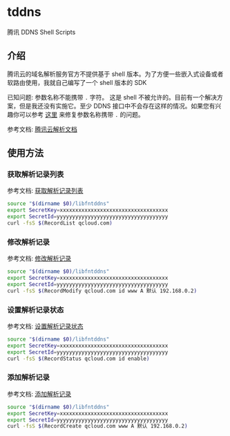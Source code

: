 # tddns
腾讯 DDNS Shell Scripts

## 介绍

腾讯云的域名解析服务官方不提供基于 shell 版本。为了方便一些嵌入式设备或者软路由使用，我就自己编写了一个 shell 版本的 SDK

已知问题: 参数名称不能携带 `.` 字符。 这是 shell 不被允许的。目前有一个解决方案，但是我还没有实施它。至少 DDNS 接口中不会存在这样的情况。如果您有兴趣你可以参考 [这里](https://stackoverflow.com/questions/9761973/using-variable-as-a-key-in-an-bash-associative-array) 来修复参数名称携带 `.` 的问题。

参考文档: [腾讯云解析文档](https://cloud.tencent.com/document/product/302)

## 使用方法

### 获取解析记录列表

参考文档: [获取解析记录列表](https://cloud.tencent.com/document/product/302/8517)

```sh
source "$(dirname $0)/libfntddns"
export SecretKey=xxxxxxxxxxxxxxxxxxxxxxxxxxxxxxxxxxx
export SecretId=yyyyyyyyyyyyyyyyyyyyyyyyyyyyyyyyyyyy
curl -fsS $(RecordList qcloud.com)
```

### 修改解析记录

参考文档: [修改解析记录](https://cloud.tencent.com/document/product/302/8511)

```sh
source "$(dirname $0)/libfntddns"
export SecretKey=xxxxxxxxxxxxxxxxxxxxxxxxxxxxxxxxxxx
export SecretId=yyyyyyyyyyyyyyyyyyyyyyyyyyyyyyyyyyyy
curl -fsS $(RecordModify qcloud.com id www A 默认 192.168.0.2)
```

### 设置解析记录状态

参考文档: [设置解析记录状态](https://cloud.tencent.com/document/product/302/8519)

```sh
source "$(dirname $0)/libfntddns"
export SecretKey=xxxxxxxxxxxxxxxxxxxxxxxxxxxxxxxxxxx
export SecretId=yyyyyyyyyyyyyyyyyyyyyyyyyyyyyyyyyyyy
curl -fsS $(RecordStatus qcloud.com id enable)
```

### 添加解析记录

参考文档: [添加解析记录](https://cloud.tencent.com/document/product/302/8516)

```sh
source "$(dirname $0)/libfntddns"
export SecretKey=xxxxxxxxxxxxxxxxxxxxxxxxxxxxxxxxxxx
export SecretId=yyyyyyyyyyyyyyyyyyyyyyyyyyyyyyyyyyyy
curl -fsS $(RecordCreate qcloud.com www A 默认 192.168.0.2)
```

